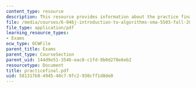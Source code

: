 ```yaml
---
content_type: resource
description: This resource provides information about the practice final exam.
file: /media/courses/6-046j-introduction-to-algorithms-sma-5503-fall-2005/581317b8494540c79fc2930cff1d8de0_practicefinal.pdf
file_type: application/pdf
learning_resource_types:
- Exams
ocw_type: OCWFile
parent_title: Exams
parent_type: CourseSection
parent_uid: 144d9e51-3546-eac8-c1fd-9b0d278e6eb2
resourcetype: Document
title: practicefinal.pdf
uid: 581317b8-4945-40c7-9fc2-930cff1d8de0
---
```

